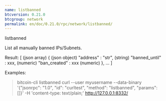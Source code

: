 ```yaml
---
name: listbanned
btcversion: 0.21.0
btcgroup: network
permalink: en/doc/0.21.0/rpc/network/listbanned/
---
```


listbanned

List all manually banned IPs/Subnets.

Result:
[                            (json array)
  {                          (json object)
    "address" : "str",       (string)
    "banned_until" : xxx,    (numeric)
    "ban_created" : xxx      (numeric)
  },
  ...
]

Examples:
> bitcoin-cli listbanned 
> curl --user myusername --data-binary '{"jsonrpc": "1.0", "id": "curltest", "method": "listbanned", "params": []}' -H 'content-type: text/plain;' http://127.0.0.1:8332/


